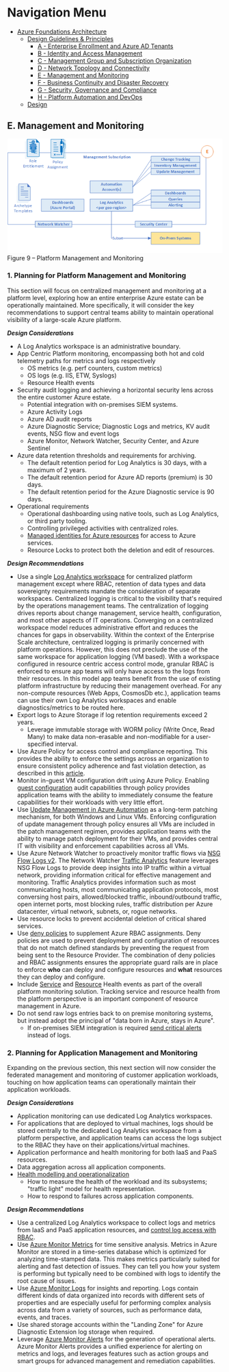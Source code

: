 # Navigation Menu

* [Azure Foundations Architecture](./00-azureFoundations-architecture.md)
  * [Design Guidelines & Principles](./01-azureFoundations-design-guidelines-principles.md)
    * [A - Enterprise Enrollment and Azure AD Tenants](./A-Enterprise-Enrollment-and-Azure-AD-Tenants.md)
    * [B - Identity and Access Management](./B-Identity-and-Access-Management.md)
    * [C - Management Group and Subscription Organization](./C-Management-Group-and-Subscription-Organization.md)
    * [D - Network Topology and Connectivity](./D-Network-Topology-and-Connectivity.md)
    * [E - Management and Monitoring](./E-Management-and-Monitoring.md)
    * [F - Business Continuity and Disaster Recovery](./F-Business-Continuity-and-Disaster-Recovery.md)
    * [G - Security, Governance and Compliance](./G-Security-Governance-and-Compliance.md)
    * [H - Platform Automation and DevOps](./H-Platform-Automation-and-DevOps.md)
  * [Design](./02-azureFoundations-design.md)

## E. Management and Monitoring

[![Management and Monitoring](./media/mgmt-mon.png "Management and Monitoring")](#)
Figure 9 – Platform Management and Monitoring

### 1. Planning for Platform Management and Monitoring

This section will focus on centralized management and monitoring at a platform level, exploring how an entire enterprise Azure estate can be operationally maintained. More specifically, it will consider the key recommendations to support central teams ability to maintain operational visibility of a large-scale Azure platform.

***Design Considerations***

* A Log Analytics workspace is an administrative boundary.
* App Centric Platform monitoring, encompassing both hot and cold telemetry paths for metrics and logs respectively
    * OS metrics (e.g. perf counters, custom metrics)
    * OS logs (e.g. IIS, ETW, Syslogs)
    * Resource Health events
* Security audit logging and achieving a horizontal security lens across the entire customer Azure estate.
    * Potential integration with on-premises SIEM systems.
    * Azure Activity Logs
    * Azure AD audit reports
    * Azure Diagnostic Service; Diagnostic Logs and metrics, KV audit events, NSG flow and event logs
    * Azure Monitor, Network Watcher, Security Center, and Azure Sentinel
* Azure data retention thresholds and requirements for archiving.
    * The default retention period for Log Analytics is 30 days, with a maximum of 2 years.
    * The default retention period for Azure AD reports (premium) is 30 days.
    * The default retention period for the Azure Diagnostic service is 90 days.
* Operational requirements
    * Operational dashboarding using native tools, such as Log Analytics, or third party tooling.
    * Controlling privileged activities with centralized roles.
    * [Managed identities for Azure resources](https://docs.microsoft.com/en-us/azure/active-directory/managed-identities-azure-resources/overview) for access to Azure services.
    * Resource Locks to protect both the deletion and edit of resources.

***Design Recommendations***

* Use a single [Log Analytics workspace](https://docs.microsoft.com/en-us/azure/azure-monitor/platform/design-logs-deployment) for centralized platform management except where RBAC, retention of data types and data sovereignty requirements mandate the consideration of separate workspaces.
    Centralized logging is critical to the visibility that's required by the operations management teams. The centralization of logging drives reports about change management, service health, configuration, and most other aspects of IT operations. Converging on a centralized workspace model reduces administrative effort and reduces the chances for gaps in observability.
    Within the context of the Enterprise Scale architecture, centralized logging is primarily concerned with platform operations. However, this does not preclude the use of the same workspace for application logging (VM based). With a workspace configured in resource centric access control mode, granular RBAC is enforced to ensure app teams will only have access to the logs from their resources. In this model app teams benefit from the use of existing platform infrastructure by reducing their management overhead. For any non-compute resources (Web Apps, CosmosDb etc.), application teams can use their own Log Analytics workspaces and enable diagnostics/metrics to be routed here.
* Export logs to Azure Storage if log retention requirements exceed 2 years.
    * Leverage immutable storage with WORM policy (Write Once, Read Many) to make data non-erasable and non-modifiable for a user-specified interval.
* Use Azure Policy for access control and compliance reporting.
    This provides the ability to enforce the settings across an organization to ensure consistent policy adherence and fast violation detection, as described in this [article](https://docs.microsoft.com/en-us/azure/governance/policy/concepts/effects).
* Monitor in-guest VM configuration drift using Azure Policy.
    Enabling [guest configuration](https://docs.microsoft.com/en-us/azure/governance/policy/concepts/guest-configuration) audit capabilities through policy provides application teams with the ability to immediately consume the feature capabilities for their workloads with very little effort.
* Use [Update Management in Azure Automation](https://docs.microsoft.com/en-us/azure/automation/automation-update-management) as a long-term patching mechanism, for both Windows and Linux VMs.
    Enforcing configuration of update management through policy ensures all VMs are included in the patch management regimen, provides application teams with the ability to manage patch deployment for their VMs, and provides central IT with visibility and enforcement capabilities across all VMs.
* Use Azure Network Watcher to proactively monitor traffic flows via [NSG Flow Logs v2](https://docs.microsoft.com/en-us/azure/network-watcher/network-watcher-nsg-flow-logging-overview).
    The Network Watcher [Traffic Analytics](https://docs.microsoft.com/en-us/azure/network-watcher/traffic-analytics) feature leverages NSG Flow Logs to provide deep insights into IP traffic within a virtual network, providing information critical for effective management and monitoring. Traffic Analytics provides information such as most communicating hosts, most communicating application protocols, most conversing host pairs, allowed/blocked traffic, inbound/outbound traffic, open internet ports, most blocking rules, traffic distribution per Azure datacenter, virtual network, subnets, or, rogue networks.
* Use resource locks to prevent accidental deletion of critical shared services.
* Use [deny policies](https://docs.microsoft.com/en-us/azure/governance/policy/concepts/effects#deny) to supplement Azure RBAC assignments.
    Deny policies are used to prevent deployment and configuration of resources that do not match defined standards by preventing the request from being sent to the Resource Provider. The combination of deny policies and RBAC assignments ensures the appropriate guard rails are in place to enforce **who** can deploy and configure resources and **what** resources they can deploy and configure.
* Include [Service](https://docs.microsoft.com/en-us/azure/service-health/service-health-overview) and [Resource](https://docs.microsoft.com/en-us/azure/service-health/resource-health-overview) Health events as part of the overall platform monitoring solution.
    Tracking service and resource health from the platform perspective is an important component of resource management in Azure.
* Do not send raw logs entries back to on premise monitoring systems, but instead adopt the principal of "data born in Azure, stays in Azure".
    * If on-premises SIEM integration is required [send critical alerts](https://docs.microsoft.com/en-us/azure/security-center/continuous-export) instead of logs.

### 2. Planning for Application Management and Monitoring

Expanding on the previous section, this next section will now consider the federated management and monitoring of customer application workloads, touching on how application teams can operationally maintain their application workloads.

***Design Considerations***

* Application monitoring can use dedicated Log Analytics workspaces.
* For applications that are deployed to virtual machines, logs should be stored centrally to the dedicated Log Analytics workspace from a platform perspective, and application teams can access the logs subject to the RBAC they have on their applications/virtual machines.
* Application performance and health monitoring for both IaaS and PaaS resources.
* Data aggregation across all application components.
* [Health modelling and operationalization](https://docs.microsoft.com/en-us/azure/cloud-adoption-framework/manage/monitor/cloud-models-monitor-overview)
    * How to measure the health of the workload and its subsystems; "traffic light" model for health representation.
    * How to respond to failures across application components.

***Design Recommendations***

* Use a centralized Log Analytics workspace to collect logs and metrics from IaaS and PaaS application resources, and [control log access with RBAC](https://docs.microsoft.com/en-us/azure/azure-monitor/platform/design-logs-deployment#access-control-overview).
* Use [Azure Monitor Metrics](https://docs.microsoft.com/en-us/azure/azure-monitor/platform/data-platform-metrics) for time sensitive analysis.
    Metrics in Azure Monitor are stored in a time-series database which is optimized for analyzing time-stamped data. This makes metrics particularly suited for alerting and fast detection of issues. They can tell you how your system is performing but typically need to be combined with logs to identify the root cause of issues.
* Use [Azure Monitor Logs](https://docs.microsoft.com/en-us/azure/azure-monitor/platform/data-platform-logs) for insights and reporting.
    Logs contain different kinds of data organized into records with different sets of properties and are especially useful for performing complex analysis across data from a variety of sources, such as performance data, events, and traces.
* Use shared storage accounts within the "Landing Zone" for Azure Diagnostic Extension log storage when required.
* Leverage [Azure Monitor Alerts](https://docs.microsoft.com/en-us/azure/azure-monitor/platform/alerts-overview) for the generation of operational alerts.
    Azure Monitor Alerts provides a unified experience for alerting on metrics and logs, and leverages features such as action groups and smart groups for advanced management and remediation capabilities.
